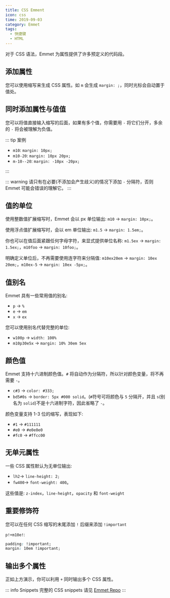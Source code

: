 ```yaml
---
title: CSS Emment
icon: css
time: 2019-09-03
category: Emmet
tags:
  - 快捷键
  - HTML
---
```


对于 CSS 语法，Emmet 为属性提供了许多预定义的代码段。

## 添加属性

您可以使用缩写来生成 CSS 属性。如 `m` 会生成 `margin: ;`，同时光标会自动置于值处。

## 同时添加属性与值值

您可以将值直接输入缩写的后面，如果有多个值，你需要用 `-` 将它们分开，多余的 `-` 将会被理解为负值。

::: tip 案例

- `m10`: `margin: 10px;`
- `m10-20`: `margin: 10px 20px;`
- `m-10--20`: `margin: -10px -20px;`

:::

::: warning
请只有在必要(不添加会产生歧义)的情况下添加 `-` 分隔符，否则 Emmet 可能会错误的理解它。
:::

## 值的单位

使用整数值扩展缩写时，Emmet 会以 px 单位输出: `m10` → `margin: 10px;`。

使用浮点值扩展缩写时，会以 em 单位输出: `m1.5` → `margin: 1.5em;`。

你也可以在值后面紧跟任何字母字符，来显式提供单位名称: `m1.5ex` → `margin: 1.5ex;`，`m10foo` → `margin: 10foo;`。

明确定义单位后，不再需要使用连字符来分隔值: `m10ex20em` → `margin: 10ex 20em;`，`m10ex-5` → `margin: 10ex -5px;`。

## 值别名

Emmet 具有一些常用值的别名:

- `p` → `%`
- `e` → `em`
- `x` → `ex`

您可以使用别名代替完整的单位:

- `w100p` → `width: 100%`
- `m10p30e5x` → `margin: 10% 30em 5ex`

## 颜色值

Emmet 支持十六进制颜色值。`#` 将自动作为分隔符，所以针对颜色变量，将不再需要 `-`。

- `c#3` → `color: #333;`
- `bd5#0s` → `border: 5px #000 solid`。(`#`符号可将颜色与 `5` 分隔开，并且 `s`(别名为 `solid`)不是十六进制字符，因此省略了 `-`。

颜色变量支持 1-3 位的缩写，表现如下:

- `#1` → `#111111`
- `#e0` → `#e0e0e0`
- `#fc0` → `#ffcc00`

## 无单元属性

一些 CSS 属性默认为无单位输出:

- `lh2`→ `line-height: 2;`
- `fw400`→ `font-weight: 400`。

这些值是: `z-index`，`line-height`，`opacity` 和 `font-weight`

## 重要修饰符

您可以在任何 CSS 缩写的末尾添加 `!` 后缀来添加 `!important`

`p!+m10e!`:

```css
padding: !important;
margin: 10em !important;
```

## 输出多个属性

正如上方演示，你可以利用 `+` 同时输出多个 CSS 属性。

::: info Snippets
完整的 CSS snippets 请见 [Emmet Repo](https://github.com/emmetio/emmet/blob/master/snippets/css.json)
:::
